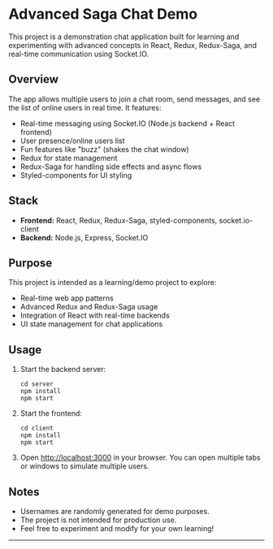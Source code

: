 # Advanced Saga Chat Demo

This project is a demonstration chat application built for learning and experimenting with advanced concepts in React, Redux, Redux-Saga, and real-time communication using Socket.IO.

## Overview

The app allows multiple users to join a chat room, send messages, and see the list of online users in real time. It features:

- Real-time messaging using Socket.IO (Node.js backend + React frontend)
- User presence/online users list
- Fun features like "buzz" (shakes the chat window)
- Redux for state management
- Redux-Saga for handling side effects and async flows
- Styled-components for UI styling

## Stack

- **Frontend:** React, Redux, Redux-Saga, styled-components, socket.io-client
- **Backend:** Node.js, Express, Socket.IO

## Purpose

This project is intended as a learning/demo project to explore:

- Real-time web app patterns
- Advanced Redux and Redux-Saga usage
- Integration of React with real-time backends
- UI state management for chat applications

## Usage

1. Start the backend server:
   ```
   cd server
   npm install
   npm start
   ```

2. Start the frontend:
   ```
   cd client
   npm install
   npm start
   ```

3. Open [http://localhost:3000](http://localhost:3000) in your browser. You can open multiple tabs or windows to simulate multiple users.

## Notes

- Usernames are randomly generated for demo purposes.
- The project is not intended for production use.
- Feel free to experiment and modify for your own learning!

---
